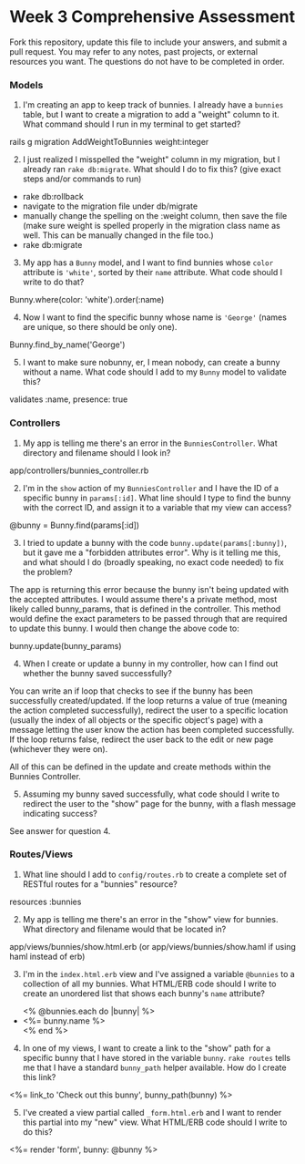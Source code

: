 # Week 3 Comprehensive Assessment

Fork this repository, update this file to include your answers, and submit a pull request. You may refer to any notes, past projects, or external resources you want. The questions do not have to be completed in order.

### Models

1. I'm creating an app to keep track of bunnies. I already have a `bunnies` table, but I want to create a migration to add a "weight" column to it. What command should I run in my terminal to get started?

rails g migration AddWeightToBunnies weight:integer


2. I just realized I misspelled the "weight" column in my migration, but I already ran `rake db:migrate`. What should I do to fix this? (give exact steps and/or commands to run)

- rake db:rollback
- navigate to the migration file under db/migrate
- manually change the spelling on the :weight column, then save the file (make sure weight is spelled properly in the migration class name as well. This can be manually changed in the file too.)
- rake db:migrate

3. My app has a `Bunny` model, and I want to find bunnies whose `color` attribute is `'white'`, sorted by their `name` attribute. What code should I write to do that?

Bunny.where(color: 'white').order(:name)

4. Now I want to find the specific bunny whose name is `'George'` (names are unique, so there should be only one).

Bunny.find_by_name('George')

5. I want to make sure nobunny, er, I mean nobody, can create a bunny without a name. What code should I add to my `Bunny` model to validate this?

validates :name, presence: true

### Controllers

1. My app is telling me there's an error in the `BunniesController`. What directory and filename should I look in?

app/controllers/bunnies_controller.rb


2. I'm in the `show` action of my `BunniesController` and I have the ID of a specific bunny in `params[:id]`. What line should I type to find the bunny with the correct ID, and assign it to a variable that my view can access?

@bunny = Bunny.find(params[:id])

3. I tried to update a bunny with the code `bunny.update(params[:bunny])`, but it gave me a "forbidden attributes error". Why is it telling me this, and what should I do (broadly speaking, no exact code needed) to fix the problem?

The app is returning this error because the bunny isn't being updated with the accepted attributes. I would assume there's a private method, most likely called bunny_params, that is defined in the controller. This method would define the exact parameters to be passed through that are required to update this bunny. I would then change the above code to:

bunny.update(bunny_params)

4. When I create or update a bunny in my controller, how can I find out whether the bunny saved successfully?

You can write an if loop that checks to see if the bunny has been successfully created/updated. If the loop returns a value of true (meaning the action completed successfully), redirect the user to a specific location (usually the index of all objects or the specific object's page) with a message letting the user know the action has been completed successfully. If the loop returns false, redirect the user back to the edit or new page (whichever they were on).

All of this can be defined in the update and create methods within the Bunnies Controller.


5. Assuming my bunny saved successfully, what code should I write to redirect the user to the "show" page for the bunny, with a flash message indicating success?

See answer for question 4.


### Routes/Views

1. What line should I add to `config/routes.rb` to create a complete set of RESTful routes for a "bunnies" resource?

resources :bunnies

2. My app is telling me there's an error in the "show" view for bunnies. What directory and filename would that be located in?

app/views/bunnies/show.html.erb (or app/views/bunnies/show.haml if using haml instead of erb)


3. I'm in the `index.html.erb` view and I've assigned a variable `@bunnies` to a collection of all my bunnies. What HTML/ERB code should I write to create an unordered list that shows each bunny's `name` attribute?

<ul>
<% @bunnies.each do |bunny| %>
  <li><%= bunny.name %></li>
<% end %>
</ul>


4. In one of my views, I want to create a link to the "show" path for a specific bunny that I have stored in the variable `bunny`. `rake routes` tells me that I have a standard `bunny_path` helper available. How do I create this link?

<%= link_to 'Check out this bunny', bunny_path(bunny) %>


5. I've created a view partial called `_form.html.erb` and I want to render this partial into my "new" view. What HTML/ERB code should I write to do this?

<%= render 'form', bunny: @bunny %>



